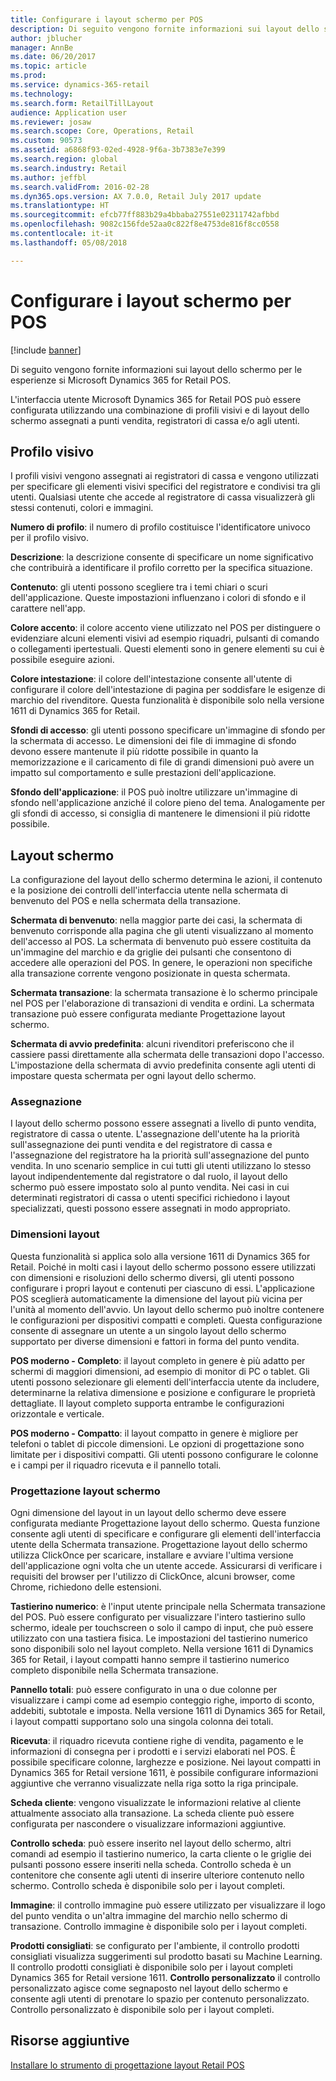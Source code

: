 ```yaml
---
title: Configurare i layout schermo per POS
description: Di seguito vengono fornite informazioni sui layout dello schermo per le esperienze si Microsoft Dynamics 365 for Retail POS.
author: jblucher
manager: AnnBe
ms.date: 06/20/2017
ms.topic: article
ms.prod: 
ms.service: dynamics-365-retail
ms.technology: 
ms.search.form: RetailTillLayout
audience: Application user
ms.reviewer: josaw
ms.search.scope: Core, Operations, Retail
ms.custom: 90573
ms.assetid: a6868f93-02ed-4928-9f6a-3b7383e7e399
ms.search.region: global
ms.search.industry: Retail
ms.author: jeffbl
ms.search.validFrom: 2016-02-28
ms.dyn365.ops.version: AX 7.0.0, Retail July 2017 update
ms.translationtype: HT
ms.sourcegitcommit: efcb77ff883b29a4bbaba27551e02311742afbbd
ms.openlocfilehash: 9082c156fde52aa0c822f8e4753de816f8cc0558
ms.contentlocale: it-it
ms.lasthandoff: 05/08/2018

---
```


# <a name="configure-screen-layouts-for-pos"></a>Configurare i layout schermo per POS

[!include [banner](includes/banner.md)]

Di seguito vengono fornite informazioni sui layout dello schermo per le esperienze si Microsoft Dynamics 365 for Retail POS.

L'interfaccia utente Microsoft Dynamics 365 for Retail POS può essere configurata utilizzando una combinazione di profili visivi e di layout dello schermo assegnati a punti vendita, registratori di cassa e/o agli utenti.

## <a name="visual-profile"></a>Profilo visivo
I profili visivi vengono assegnati ai registratori di cassa e vengono utilizzati per specificare gli elementi visivi specifici del registratore e condivisi tra gli utenti. Qualsiasi utente che accede al registratore di cassa visualizzerà gli stessi contenuti, colori e immagini. 

**Numero di profilo**: il numero di profilo costituisce l'identificatore univoco per il profilo visivo. 

**Descrizione**: la descrizione consente di specificare un nome significativo che contribuirà a identificare il profilo corretto per la specifica situazione.

**Contenuto**: gli utenti possono scegliere tra i temi chiari o scuri dell'applicazione. Queste impostazioni influenzano i colori di sfondo e il carattere nell'app.

**Colore accento**: il colore accento viene utilizzato nel POS per distinguere o evidenziare alcuni elementi visivi ad esempio riquadri, pulsanti di comando o collegamenti ipertestuali. Questi elementi sono in genere elementi su cui è possibile eseguire azioni.

**Colore intestazione**: il colore dell'intestazione consente all'utente di configurare il colore dell'intestazione di pagina per soddisfare le esigenze di marchio del rivenditore. Questa funzionalità è disponibile solo nella versione 1611 di Dynamics 365 for Retail.

**Sfondi di accesso**: gli utenti possono specificare un'immagine di sfondo per la schermata di accesso. Le dimensioni dei file di immagine di sfondo devono essere mantenute il più ridotte possibile in quanto la memorizzazione e il caricamento di file di grandi dimensioni può avere un impatto sul comportamento e sulle prestazioni dell'applicazione.

**Sfondo dell'applicazione**: il POS può inoltre utilizzare un'immagine di sfondo nell'applicazione anziché il colore pieno del tema. Analogamente per gli sfondi di accesso, si consiglia di mantenere le dimensioni il più ridotte possibile.

## <a name="screen-layouts"></a>Layout schermo
La configurazione del layout dello schermo determina le azioni, il contenuto e la posizione dei controlli dell'interfaccia utente nella schermata di benvenuto del POS e nella schermata della transazione. 

**Schermata di benvenuto**: nella maggior parte dei casi, la schermata di benvenuto corrisponde alla pagina che gli utenti visualizzano al momento dell'accesso al POS. La schermata di benvenuto può essere costituita da un'immagine del marchio e da griglie dei pulsanti che consentono di accedere alle operazioni del POS. In genere, le operazioni non specifiche alla transazione corrente vengono posizionate in questa schermata. 

**Schermata transazione**: la schermata transazione è lo schermo principale nel POS per l'elaborazione di transazioni di vendita e ordini. La schermata transazione può essere configurata mediante Progettazione layout schermo. 

**Schermata di avvio predefinita**: alcuni rivenditori preferiscono che il cassiere passi direttamente alla schermata delle transazioni dopo l'accesso. L'impostazione della schermata di avvio predefinita consente agli utenti di impostare questa schermata per ogni layout dello schermo.

### <a name="assignment"></a>Assegnazione

I layout dello schermo possono essere assegnati a livello di punto vendita, registratore di cassa o utente. L'assegnazione dell'utente ha la priorità sull'assegnazione dei punti vendita e del registratore di cassa e l'assegnazione del registratore ha la priorità sull'assegnazione del punto vendita. In uno scenario semplice in cui tutti gli utenti utilizzano lo stesso layout indipendentemente dal registratore o dal ruolo, il layout dello schermo può essere impostato solo al punto vendita. Nei casi in cui determinati registratori di cassa o utenti specifici richiedono i layout specializzati, questi possono essere assegnati in modo appropriato.

### <a name="layout-sizes"></a>Dimensioni layout

Questa funzionalità si applica solo alla versione 1611 di Dynamics 365 for Retail. Poiché in molti casi i layout dello schermo possono essere utilizzati con dimensioni e risoluzioni dello schermo diversi, gli utenti possono configurare i propri layout e contenuti per ciascuno di essi. L'applicazione POS sceglierà automaticamente la dimensione del layout più vicina per l'unità al momento dell'avvio. Un layout dello schermo può inoltre contenere le configurazioni per dispositivi compatti e completi. Questa configurazione consente di assegnare un utente a un singolo layout dello schermo supportato per diverse dimensioni e fattori in forma del punto vendita. 

**POS moderno - Completo**: il layout completo in genere è più adatto per schermi di maggiori dimensioni, ad esempio di monitor di PC o tablet. Gli utenti possono selezionare gli elementi dell'interfaccia utente da includere, determinarne la relativa dimensione e posizione e configurare le proprietà dettagliate. Il layout completo supporta entrambe le configurazioni orizzontale e verticale. 

**POS moderno - Compatto**: il layout compatto in genere è migliore per telefoni o tablet di piccole dimensioni. Le opzioni di progettazione sono limitate per i dispositivi compatti. Gli utenti possono configurare le colonne e i campi per il riquadro ricevuta e il pannello totali.

### <a name="screen-layout-designer"></a>Progettazione layout schermo

Ogni dimensione del layout in un layout dello schermo deve essere configurata mediante Progettazione layout dello schermo. Questa funzione consente agli utenti di specificare e configurare gli elementi dell'interfaccia utente della Schermata transazione. Progettazione layout dello schermo utilizza ClickOnce per scaricare, installare e avviare l'ultima versione dell'applicazione ogni volta che un utente accede. Assicurarsi di verificare i requisiti del browser per l'utilizzo di ClickOnce, alcuni browser, come Chrome, richiedono delle estensioni. 

**Tastierino numerico**: è l'input utente principale nella Schermata transazione del POS. Può essere configurato per visualizzare l'intero tastierino sullo schermo, ideale per touchscreen o solo il campo di input, che può essere utilizzato con una tastiera fisica. Le impostazioni del tastierino numerico sono disponibili solo nel layout completo. Nella versione 1611 di Dynamics 365 for Retail, i layout compatti hanno sempre il tastierino numerico completo disponibile nella Schermata transazione.

**Pannello totali**: può essere configurato in una o due colonne per visualizzare i campi come ad esempio conteggio righe, importo di sconto, addebiti, subtotale e imposta. Nella versione 1611 di Dynamics 365 for Retail, i layout compatti supportano solo una singola colonna dei totali. 

**Ricevuta**: il riquadro ricevuta contiene righe di vendita, pagamento e le informazioni di consegna per i prodotti e i servizi elaborati nel POS. È possibile specificare colonne, larghezze e posizione. Nei layout compatti in Dynamics 365 for Retail versione 1611, è possibile configurare informazioni aggiuntive che verranno visualizzate nella riga sotto la riga principale. 

**Scheda cliente**: vengono visualizzate le informazioni relative al cliente attualmente associato alla transazione. La scheda cliente può essere configurata per nascondere o visualizzare informazioni aggiuntive. 

**Controllo scheda**: può essere inserito nel layout dello schermo, altri comandi ad esempio il tastierino numerico, la carta cliente o le griglie dei pulsanti possono essere inseriti nella scheda. Controllo scheda è un contenitore che consente agli utenti di inserire ulteriore contenuto nello schermo. Controllo scheda è disponibile solo per i layout completi. 

**Immagine**: il controllo immagine può essere utilizzato per visualizzare il logo del punto vendita o un'altra immagine del marchio nello schermo di transazione. Controllo immagine è disponibile solo per i layout completi. 

**Prodotti consigliati**: se configurato per l'ambiente, il controllo prodotti consigliati visualizza suggerimenti sul prodotto basati su Machine Learning. Il controllo prodotti consigliati è disponibile solo per i layout completi Dynamics 365 for Retail versione 1611. **Controllo personalizzato** il controllo personalizzato agisce come segnaposto nel layout dello schermo e consente agli utenti di prenotare lo spazio per contenuto personalizzato. Controllo personalizzato è disponibile solo per i layout completi.

<a name="additional-resources"></a>Risorse aggiuntive
--------

[Installare lo strumento di progettazione layout Retail POS](install-pos-layout-designer.md)




